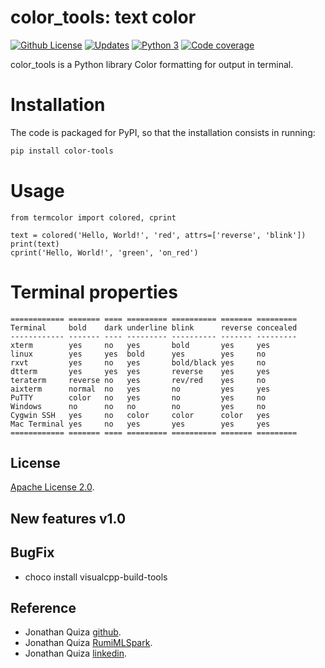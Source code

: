 # color_tools: text color


[![Github License](https://img.shields.io/badge/License-Apache%202.0-blue.svg)](https://opensource.org/licenses/Apache-2.0)
[![Updates](https://pyup.io/repos/github/woctezuma/google-colab-transfer/shield.svg)](pyup)
[![Python 3](https://pyup.io/repos/github/woctezuma/google-colab-transfer/python-3-shield.svg)](pyup)
[![Code coverage](https://codecov.io/gh/woctezuma/google-colab-transfer/branch/master/graph/badge.svg)](codecov)




color_tools is a Python library Color formatting for output in terminal.

Installation
============
The code is packaged for PyPI, so that the installation consists in running:
```sh
pip install color-tools
```


Usage
=====
    from termcolor import colored, cprint
    
    text = colored('Hello, World!', 'red', attrs=['reverse', 'blink'])
    print(text)
    cprint('Hello, World!', 'green', 'on_red')



Terminal properties
===================

    ============ ======= ==== ========= ========== ======= =========
    Terminal     bold    dark underline blink      reverse concealed
    ------------ ------- ---- --------- ---------- ------- ---------
    xterm        yes     no   yes       bold       yes     yes
    linux        yes     yes  bold      yes        yes     no
    rxvt         yes     no   yes       bold/black yes     no
    dtterm       yes     yes  yes       reverse    yes     yes
    teraterm     reverse no   yes       rev/red    yes     no
    aixterm      normal  no   yes       no         yes     yes
    PuTTY        color   no   yes       no         yes     no
    Windows      no      no   no        no         yes     no
    Cygwin SSH   yes     no   color     color      color   yes
    Mac Terminal yes     no   yes       yes        yes     yes
    ============ ======= ==== ========= ========== ======= =========



## License

[Apache License 2.0](https://www.dropbox.com/s/8t6xtgk06o3ij61/LICENSE?dl=0).


## New features v1.0

 
## BugFix
- choco install visualcpp-build-tools



## Reference

 - Jonathan Quiza [github](https://github.com/jonaqp).
 - Jonathan Quiza [RumiMLSpark](http://rumi-ml.herokuapp.com/).
 - Jonathan Quiza [linkedin](https://www.linkedin.com/in/jonaqp/).
